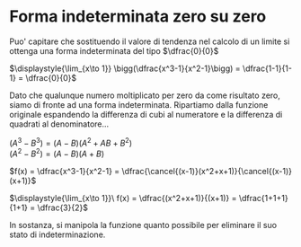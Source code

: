 # Forma indeterminata zero su zero  

Puo' capitare che sostituendo il valore di tendenza nel calcolo di un limite si ottenga una forma indeterminata del tipo $\dfrac{0}{0}$  

$\displaystyle{\lim_{x\to 1}} \bigg(\dfrac{x^3-1}{x^2-1}\bigg) = \dfrac{1-1}{1-1} = \dfrac{0}{0}$  

Dato che qualunque numero moltiplicato per zero da come risultato zero, siamo di fronte ad una forma indeterminata. Ripartiamo dalla funzione originale espandendo la differenza di cubi al numeratore e la differenza di quadrati al denominatore...  

$(A^3-B^3) = (A-B)(A^2+AB+B^2)$  
$(A^2-B^2) = (A-B)(A+B)$  

$f(x) = \dfrac{x^3-1}{x^2-1} = \dfrac{\cancel{(x-1)}(x^2+x+1)}{\cancel{(x-1)}(x+1)}$  

$\displaystyle{\lim_{x\to 1}}\ f(x) = \dfrac{(x^2+x+1)}{(x+1)} = \dfrac{1+1+1}{1+1} = \dfrac{3}{2}$  

In sostanza, si manipola la funzione quanto possibile per eliminare il suo stato di indeterminazione.  
